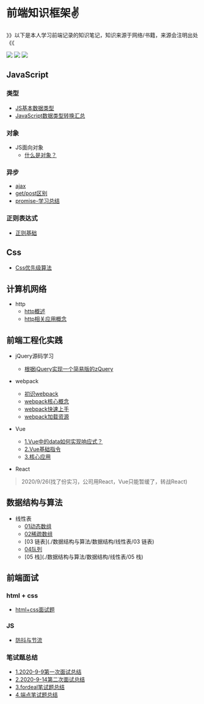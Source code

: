 # 前端知识框架:v:

》》以下是本人学习前端记录的知识笔记，知识来源于网络/书籍，来源会注明出处《《

[![](https://img.shields.io/badge/Note-JavaScript-important)](点击跳转的链接)	[![](https://img.shields.io/badge/Note-Css-blue)](点击跳转的链接) 	![](https://img.shields.io/badge/Note-计算机网络-blueviolet)



## JavaScript



### 类型

- [JS基本数据类型](https://github.com/ZHHHH9980/ZH-FEnote/blob/master/JavaScript/类型/JavaScript基本数据类型.md)
- [JavaScript数据类型转换汇总](https://github.com/ZHHHH9980/ZH-FEnote/blob/master/JavaScript/类型/JavaScript数据类型转换汇总.md)

### 对象

- JS面向对象
  - [什么是对象？](./JavaScript/对象/JS中的对象是什么？.md)



### 异步

- [ajax](./JavaScript/异步/AJAX.md)
- [get/post区别](./JavaScript/异步/get和post的区别.md)
- [promise-学习总结](./JavaScript/异步/get和post的区别.md)



### 正则表达式

- [正则基础](./JavaScript/正则表达式/正则基础.md)



## Css

- [Css优先级算法](./Css/css优先级算法.md)





## 计算机网络

- http
  - [http概述](https://github.com/ZHHHH9980/ZH-FEnote/blob/master/计算机网络/http/http概述.md)
  - [http相关应用概念](https://github.com/ZHHHH9980/ZH-FEnote/blob/master/计算机网络/http/http相关应用概念.md)





## 前端工程化实践

- jQuery源码学习
  
  - [根据jQuery实现一个简易版的zQuery](./前端工程实践/jQuery源码学习)



- webpack
  - [初识webpack](./前端工程实践/webpack/初识webpack.md)
  - [webpack核心概念](./前端工程实践/webpack/webpack核心概念.md)
  - [webpack快速上手](./前端工程实践/webpack/webpack快速上手.md)
  - [webpack加载资源](./前端工程实践/webpack/webpack加载资源.md)



- Vue
  - [1.Vue中的data如何实现响应式？](./前端工程实践/Vue/1.Vue中的data如何实现响应式？.md)
  - [2.Vue基础指令](./前端工程实践/Vue/2.Vue基础指令.md)
  - [3.核心应用](./前端工程实践/Vue/3.核心应用.md)



- React

> 2020/9/26(找了份实习，公司用React，Vue只能暂缓了，转战React)

## 数据结构与算法

- 线性表
  - [01动态数组](./数据结构与算法/数据结构/线性表/01动态数组.md)
  - [02稀疏数组](./数据结构与算法/数据结构/线性表/02稀疏数组.md)
  - [03 链表](./数据结构与算法/数据结构/线性表/03 链表)
  - [04队列](./数据结构与算法/数据结构/线性表/04队列.md)
  - [05 栈](./数据结构与算法/数据结构/线性表/05 栈)

## 前端面试

### html + css

- [html+css面试题](./前端面试/html+css面试题.md)

### JS

- [防抖与节流](./前端面试/防抖与节流.md)

### 笔试题总结

- [1.2020-9-9第一次面试总结](./前端面试/面试经验/1.2020-9-9第一次面试总结.md)
- [2.2020-9-14第二次面试总结](./前端面试/面试经验/2.2020-9-14第二次面试总结.md)
- [3.fordeal笔试题总结](./前端面试/面试经验/3.fordeal笔试题总结.md)
- [4.端点笔试题总结](./前端面试/面试经验/4.端点笔试题总结.md)



